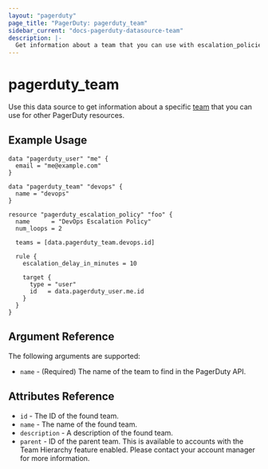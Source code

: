 ```yaml
---
layout: "pagerduty"
page_title: "PagerDuty: pagerduty_team"
sidebar_current: "docs-pagerduty-datasource-team"
description: |-
  Get information about a team that you can use with escalation_policies, schedules etc.
---
```


# pagerduty\_team

Use this data source to get information about a specific [team][1] that you can use for other PagerDuty resources.

## Example Usage

```hcl
data "pagerduty_user" "me" {
  email = "me@example.com"
}

data "pagerduty_team" "devops" {
  name = "devops"
}

resource "pagerduty_escalation_policy" "foo" {
  name      = "DevOps Escalation Policy"
  num_loops = 2

  teams = [data.pagerduty_team.devops.id]

  rule {
    escalation_delay_in_minutes = 10

    target {
      type = "user"
      id   = data.pagerduty_user.me.id
    }
  }
}
```

## Argument Reference

The following arguments are supported:

* `name` - (Required) The name of the team to find in the PagerDuty API.

## Attributes Reference
* `id` - The ID of the found team.
* `name` - The name of the found team.
* `description` - A description of the found team.
* `parent` - ID of the parent team. This is available to accounts with the Team Hierarchy feature enabled. Please contact your account manager for more information.

[1]: https://v1.developer.pagerduty.com/documentation/rest/teams/list
